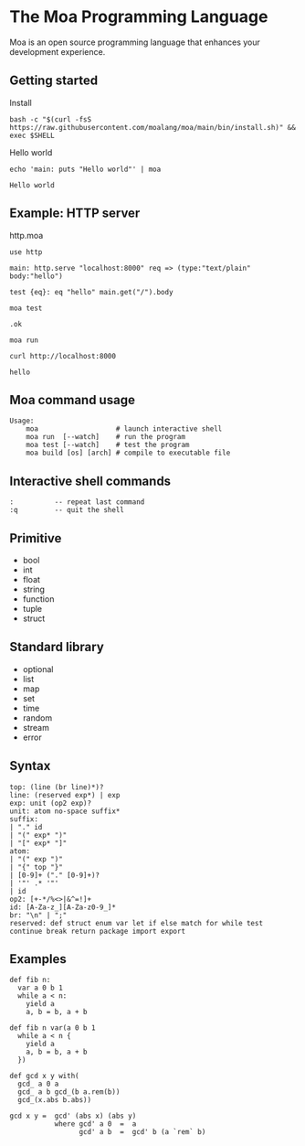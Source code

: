 # The Moa Programming Language
Moa is an open source programming language that enhances your development experience.



## Getting started

Install
```
bash -c "$(curl -fsS https://raw.githubusercontent.com/moalang/moa/main/bin/install.sh)" && exec $SHELL
```

Hello world
```
echo 'main: puts "Hello world"' | moa
```

```
Hello world
```



## Example: HTTP server

http.moa
```
use http

main: http.serve "localhost:8000" req => (type:"text/plain" body:"hello")

test {eq}: eq "hello" main.get("/").body
```

```
moa test
```

```
.ok
```

```
moa run
```

```
curl http://localhost:8000
```

```
hello
```



## Moa command usage
```
Usage:
    moa                   # launch interactive shell
    moa run  [--watch]    # run the program
    moa test [--watch]    # test the program
    moa build [os] [arch] # compile to executable file
```



## Interactive shell commands 
```
:          -- repeat last command
:q         -- quit the shell
```



## Primitive
- bool
- int
- float
- string
- function
- tuple
- struct

## Standard library
- optional
- list
- map
- set
- time
- random
- stream
- error



## Syntax
```
top: (line (br line)*)?
line: (reserved exp*) | exp
exp: unit (op2 exp)?
unit: atom no-space suffix*
suffix:
| "." id
| "(" exp* ")"
| "[" exp* "]"
atom:
| "(" exp ")"
| "{" top "}"
| [0-9]+ ("." [0-9]+)?
| '"' .* '"'
| id
op2: [+-*/%<>|&^=!]+
id: [A-Za-z_][A-Za-z0-9_]*
br: "\n" | ";"
reserved: def struct enum var let if else match for while test continue break return package import export
```

## Examples
```
def fib n:
  var a 0 b 1
  while a < n:
    yield a
    a, b = b, a + b

def fib n var(a 0 b 1
  while a < n {
    yield a
    a, b = b, a + b
  })

def gcd x y with(
  gcd_ a 0 a
  gcd_ a b gcd_(b a.rem(b))
  gcd_(x.abs b.abs))

gcd x y =  gcd' (abs x) (abs y)
           where gcd' a 0  =  a
                 gcd' a b  =  gcd' b (a `rem` b)
```
